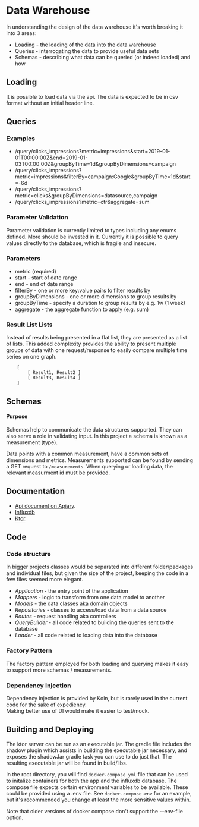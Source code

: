 # Data Warehouse
In understanding the design of the data warehouse it's worth breaking it into 3 areas:
- Loading - the loading of the data into the data warehouse
- Queries - interrogating the data to provide useful data sets 
- Schemas - describing what data can be queried (or indeed loaded) and how

## Loading

It is possible to load data via the api. The data is expected to be in csv format without an initial header line.

## Queries

### Examples
- /query/clicks_impressions?metric=impressions&start=2019-01-01T00:00:00Z&end=2019-01-03T00:00:00Z&groupByTime=1d&groupByDimensions=campaign
- /query/clicks_impressions?metric=impressions&filterBy=campaign:Google&groupByTime=1d&start=-6d
- /query/clicks_impressions?metric=clicks&groupByDimensions=datasource,campaign
- /query/clicks_impressions?metric=ctr&aggregate=sum

### Parameter Validation
Parameter validation is currently limited to types including any enums defined. More should be invested in it.
Currently it is possible to query values directly to the database, which is fragile and insecure.

### Parameters
- metric (required)
- start - start of date range
- end - end of date range
- filterBy - one or more key:value pairs to filter results by
- groupByDimensions - one or more dimensions to group results by
- groupByTime - specify a duration to group results by e.g. 1w (1 week) 
- aggregate - the aggregate function to apply (e.g. sum)

### Result List Lists
Instead of results being presented in a flat list, they are presented as a list of lists. This added complexity
provides the ability to present multiple groups of data with one request/response to easily compare multiple time series
on one graph. 

```
    [
        [ Result1, Result2 ]
        [ Result3, Result4 ] 
    ]

```

## Schemas

#### Purpose
Schemas help to communicate the data structures supported. They can also serve a role in validating input.
In this project a schema is known as a measurement (type).

Data points with a common measurement, have a common sets of dimensions and metrics.
Measurements supported can be found by sending a GET request to `/measurements`.
When querying or loading data, the relevant measurment id must be provided.

## Documentation
- [Api document on Apiary](https://datawarehouse2.docs.apiary.io/#).
- [Influxdb](https://docs.influxdata.com/influxdb/v2.0/)
- [Ktor](https://ktor.io/docs/welcome.html)

## Code 

### Code structure
In bigger projects classes would be separated into different folder/packages and individual files, but given the size of the
project, keeping the code in a few files seemed more elegant. 

- *Application* - the entry point of the application
- *Mappers* - logic to transform from one data model to another
- *Models* - the data classes aka domain objects
- *Repositories* - classes to access/load data from a data source
- *Routes* - request handling aka controllers
- *QueryBuilder* - all code related to building the queries sent to the database
- *Loader* - all code related to loading data into the database

### Factory Pattern
The factory pattern employed for both loading and querying makes it easy to support more schemas / measurements.

### Dependency Injection
Dependency injection is provided by Koin, but is rarely used in the current code for the sake of expediency.  
Making better use of DI would make it easier to test/mock. 

## Building and Deploying
The ktor server can be run as an executable jar. The gradle file includes the shadow plugin which assists in 
building the executable jar necessary, and exposes the shadowJar gradle task you can use to do just that. 
The resulting executable jar will be found in build/libs.

In the root directory, you will find `docker-compose.yml` file that can be used to initalize containers for both the
app and the influxdb database. The compose file expects certain environment variables to be available. These could be
provided using a .env file. See `docker-compose.env` for an example, but it's recommended you change at least the more 
sensitive values within.

Note that older versions of docker compose don't support the --env-file option.

